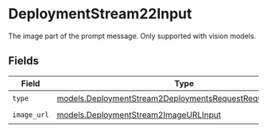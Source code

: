 # DeploymentStream22Input

The image part of the prompt message. Only supported with vision models.


## Fields

| Field                                                                                                                        | Type                                                                                                                         | Required                                                                                                                     | Description                                                                                                                  |
| ---------------------------------------------------------------------------------------------------------------------------- | ---------------------------------------------------------------------------------------------------------------------------- | ---------------------------------------------------------------------------------------------------------------------------- | ---------------------------------------------------------------------------------------------------------------------------- |
| `type`                                                                                                                       | [models.DeploymentStream2DeploymentsRequestRequestBodyType](../models/deploymentstream2deploymentsrequestrequestbodytype.md) | :heavy_check_mark:                                                                                                           | N/A                                                                                                                          |
| `image_url`                                                                                                                  | [models.DeploymentStream2ImageURLInput](../models/deploymentstream2imageurlinput.md)                                         | :heavy_check_mark:                                                                                                           | N/A                                                                                                                          |